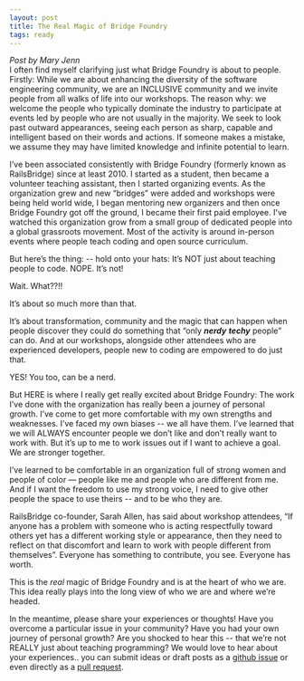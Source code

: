 ```yaml
---
layout: post
title: The Real Magic of Bridge Foundry
tags: ready
---
```

*Post by Mary Jenn* <br>
I often find myself clarifying just what Bridge Foundry is about to people. Firstly: While we are about enhancing the diversity of the software engineering community, we are an INCLUSIVE community and we invite people from all walks of life into our workshops.  The reason why: we welcome the people who typically dominate the industry to participate at events led by people who are not usually in the majority. We seek to look past outward appearances, seeing each person
as sharp, capable and intelligent based on their words and actions. If someone makes a mistake, we assume
they may have limited knowledge and infinite potential to learn.
<!--more-->

I’ve been associated consistently with Bridge Foundry (formerly known as RailsBridge) since at least 2010. I started as a student, then became a volunteer teaching assistant, then I started organizing events. As the organization grew and new “bridges” were added and workshops were being held world wide, I began mentoring new organizers and then once Bridge Foundry got off the ground, I became their first paid employee. I've watched this organization grow from a small group of dedicated people into a global grassroots movement. Most of the activity is around in-person events where people teach coding and open source curriculum.

But here’s the thing: -- hold onto your hats: It’s NOT just about teaching people to code. NOPE. It’s not!

Wait. What??!!

It’s about so much more than that.

It’s about transformation, community and the magic that can happen when people discover they could do something that “only ***nerdy*** ***techy*** people” can do. And at our workshops, alongside other attendees who are experienced developers, people new to coding are empowered to do just that.

YES! You too, can be a nerd.

But HERE is where I really get really excited about Bridge Foundry:  The work I’ve done with the organization  has really been a journey of personal growth. I’ve come to get more comfortable with my own strengths and weaknesses. I’ve faced my own biases -- we all have them. I’ve learned that we will ALWAYS encounter people we don’t like and don’t really want to work with. But it’s up to me to work issues out if I want to achieve a goal. We are stronger together.

I’ve learned to be comfortable in an organization full of strong women and people of color — people like me and people who are different from me. And if I want the freedom to use my strong voice, I need to give other people the space to use theirs -- and to be who they are.

RailsBridge co-founder, Sarah Allen, has said about workshop attendees,  “If anyone has a problem with someone who is acting respectfully toward others yet has a different working style or appearance, then they need to reflect on that discomfort and learn to work with people different from themselves”. Everyone has something to contribute, you see. Everyone has worth.

This is the *real* magic of Bridge Foundry and is at the heart of who we are. This idea really plays into the long view of who we are and where we’re headed.

In the meantime, please share your experiences or thoughts! Have you overcome a particular issue in your community? Have you had your own journey of personal growth? Are you shocked to hear this -- that we’re not REALLY just about teaching programming? We would love to hear about your experiences.. you can submit ideas or draft posts as a [github issue](https://github.com/bridgefoundry/bridgefoundry.github.io/issues/new) or even directly as a [pull request](https://github.com/bridgefoundry/bridgefoundry.github.io).
